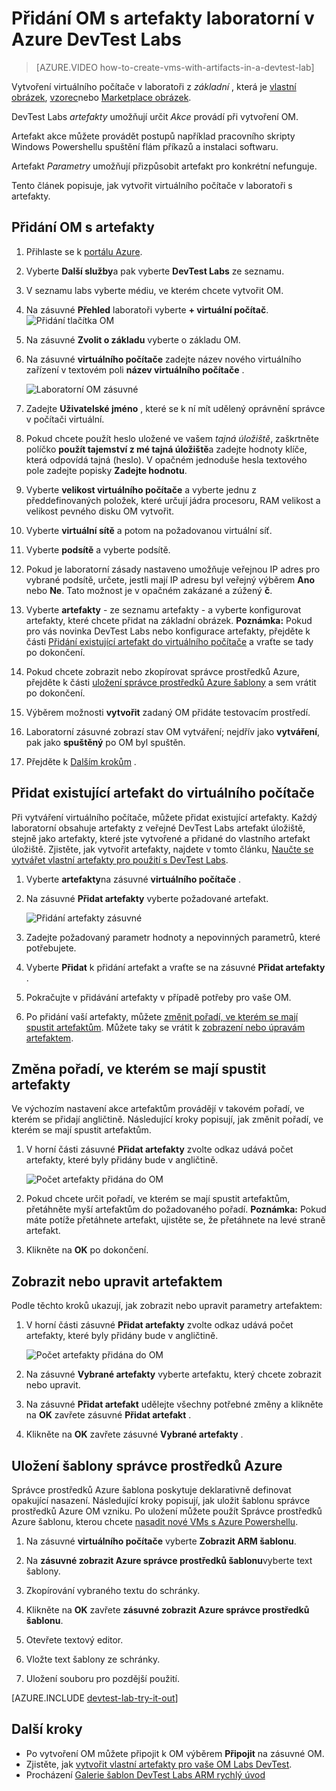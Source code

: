 <properties
    pageTitle="Přidání OM s artefakty laboratorní v Azure DevTest Labs | Microsoft Azure"
    description="Naučte se přidávat OM s artefakty v Azure DevTest Labs"
    services="devtest-lab,virtual-machines"
    documentationCenter="na"
    authors="tomarcher"
    manager="douge"
    editor=""/>

<tags
    ms.service="devtest-lab"
    ms.workload="na"
    ms.tgt_pltfrm="na"
    ms.devlang="na"
    ms.topic="article"
    ms.date="08/30/2016"
    ms.author="tarcher"/>

# <a name="add-a-vm-with-artifacts-to-a-lab-in-azure-devtest-labs"></a>Přidání OM s artefakty laboratorní v Azure DevTest Labs

> [AZURE.VIDEO how-to-create-vms-with-artifacts-in-a-devtest-lab]

Vytvoření virtuálního počítače v laboratoři z *základní* , která je [vlastní obrázek](./devtest-lab-create-template.md), [vzorec](./devtest-lab-manage-formulas.md)nebo [Marketplace obrázek](./devtest-lab-configure-marketplace-images.md).

DevTest Labs *artefakty* umožňují určit *Akce* provádí při vytvoření OM. 

Artefakt akce můžete provádět postupů například pracovního skripty Windows Powershellu spuštění flám příkazů a instalaci softwaru. 

Artefakt *Parametry* umožňují přizpůsobit artefakt pro konkrétní nefunguje.

Tento článek popisuje, jak vytvořit virtuálního počítače v laboratoři s artefakty.

## <a name="add-a-vm-with-artifacts"></a>Přidání OM s artefakty

1. Přihlaste se k [portálu Azure](http://go.microsoft.com/fwlink/p/?LinkID=525040).

1. Vyberte **Další služby**a pak vyberte **DevTest Labs** ze seznamu.

1. V seznamu labs vyberte médiu, ve kterém chcete vytvořit OM.  

1. Na zásuvné **Přehled** laboratoři vyberte **+ virtuální počítač**.  
    ![Přidání tlačítka OM](./media/devtest-lab-add-vm-with-artifacts/devtestlab-home-blade-add-vm.png)

1. Na zásuvné **Zvolit o základu** vyberte o základu OM.

1. Na zásuvné **virtuálního počítače** zadejte název nového virtuálního zařízení v textovém poli **název virtuálního počítače** .

    ![Laboratorní OM zásuvné](./media/devtest-lab-add-vm-with-artifacts/devtestlab-lab-vm-blade.png)

1. Zadejte **Uživatelské jméno** , které se k ní mít udělený oprávnění správce v počítači virtuální.  

1. Pokud chcete použít heslo uložené ve vašem *tajná úložiště*, zaškrtněte políčko **použít tajemství z mé tajná úložiště**a zadejte hodnoty klíče, která odpovídá tajná (heslo). V opačném jednoduše hesla textového pole zadejte popisky **Zadejte hodnotu**.
 
1. Vyberte **velikost virtuálního počítače** a vyberte jednu z předdefinovaných položek, které určují jádra procesoru, RAM velikost a velikost pevného disku OM vytvořit.

1. Vyberte **virtuální sítě** a potom na požadovanou virtuální síť.

1. Vyberte **podsítě** a vyberte podsítě.

1. Pokud je laboratorní zásady nastaveno umožňuje veřejnou IP adres pro vybrané podsítě, určete, jestli mají IP adresu byl veřejný výběrem **Ano** nebo **Ne**. Tato možnost je v opačném zakázané a zúžený **č**. 

1. Vyberte **artefakty** - ze seznamu artefakty - a vyberte konfigurovat artefakty, které chcete přidat na základní obrázek. 
**Poznámka:** Pokud pro vás novinka DevTest Labs nebo konfigurace artefakty, přejděte k části [Přidání existující artefakt do virtuálního počítače](#add-an-existing-artifact-to-a-vm) a vraťte se tady po dokončení.

1. Pokud chcete zobrazit nebo zkopírovat správce prostředků Azure, přejděte k části [uložení správce prostředků Azure šablony](#save-arm-template) a sem vrátit po dokončení.

1. Výběrem možnosti **vytvořit** zadaný OM přidáte testovacím prostředí.

1. Laboratorní zásuvné zobrazí stav OM vytváření; nejdřív jako **vytváření**, pak jako **spuštěný** po OM byl spuštěn.

1. Přejděte k [Dalším krokům](#next-steps) . 

## <a name="add-an-existing-artifact-to-a-vm"></a>Přidat existující artefakt do virtuálního počítače

Při vytváření virtuálního počítače, můžete přidat existující artefakty. Každý laboratorní obsahuje artefakty z veřejné DevTest Labs artefakt úložiště, stejně jako artefakty, které jste vytvořené a přidané do vlastního artefakt úložiště.
Zjistěte, jak vytvořit artefakty, najdete v tomto článku, [Naučte se vytvářet vlastní artefakty pro použití s DevTest Labs](devtest-lab-artifact-author.md).

1. Vyberte **artefakty**na zásuvné **virtuálního počítače** . 

1. Na zásuvné **Přidat artefakty** vyberte požadované artefakt.  

    ![Přidání artefakty zásuvné](./media/devtest-lab-add-vm-with-artifacts/devtestlab-add-artifact-blade.png)

1. Zadejte požadovaný parametr hodnoty a nepovinných parametrů, které potřebujete.  

1. Vyberte **Přidat** k přidání artefakt a vraťte se na zásuvné **Přidat artefakty** .

1. Pokračujte v přidávání artefakty v případě potřeby pro vaše OM.

1. Po přidání vaší artefakty, můžete [změnit pořadí, ve kterém se mají spustit artefaktům](#change-the-order-in-which-artifacts-are-run). Můžete taky se vrátit k [zobrazení nebo úpravám artefaktem](#view-or-modify-an-artifact).

## <a name="change-the-order-in-which-artifacts-are-run"></a>Změna pořadí, ve kterém se mají spustit artefakty

Ve výchozím nastavení akce artefaktům provádějí v takovém pořadí, ve kterém se přidají angličtině. Následující kroky popisují, jak změnit pořadí, ve kterém se mají spustit artefaktům.

1. V horní části zásuvné **Přidat artefakty** zvolte odkaz udává počet artefakty, které byly přidány bude v angličtině.

    ![Počet artefakty přidána do OM](./media/devtest-lab-add-vm-with-artifacts/devtestlab-add-artifacts-blade-selected-artifacts.png)

1. Pokud chcete určit pořadí, ve kterém se mají spustit artefaktům, přetáhněte myší artefaktům do požadovaného pořadí. **Poznámka:** Pokud máte potíže přetáhnete artefakt, ujistěte se, že přetáhnete na levé straně artefakt. 

1. Klikněte na **OK** po dokončení.  

## <a name="view-or-modify-an-artifact"></a>Zobrazit nebo upravit artefaktem

Podle těchto kroků ukazují, jak zobrazit nebo upravit parametry artefaktem:

1. V horní části zásuvné **Přidat artefakty** zvolte odkaz udává počet artefakty, které byly přidány bude v angličtině.

    ![Počet artefakty přidána do OM](./media/devtest-lab-add-vm-with-artifacts/devtestlab-add-artifacts-blade-selected-artifacts.png)

1. Na zásuvné **Vybrané artefakty** vyberte artefaktu, který chcete zobrazit nebo upravit.  

1. Na zásuvné **Přidat artefakt** udělejte všechny potřebné změny a klikněte na **OK** zavřete zásuvné **Přidat artefakt** .

1. Klikněte na **OK** zavřete zásuvné **Vybrané artefakty** .

## <a name="save-azure-resource-manager-template"></a>Uložení šablony správce prostředků Azure

Správce prostředků Azure šablona poskytuje deklarativně definovat opakující nasazení. Následující kroky popisují, jak uložit šablonu správce prostředků Azure OM vzniku.
Po uložení můžete použít Správce prostředků Azure šablonu, kterou chcete [nasadit nové VMs s Azure Powershellu](../azure-resource-manager/resource-group-overview.md#template-deployment).

1. Na zásuvné **virtuálního počítače** vyberte **Zobrazit ARM šablonu**.

1. Na **zásuvné zobrazit Azure správce prostředků šablonu**vyberte text šablony.

1. Zkopírování vybraného textu do schránky.

1. Klikněte na **OK** zavřete **zásuvné zobrazit Azure správce prostředků šablonu**.

1. Otevřete textový editor.

1. Vložte text šablony ze schránky.

1. Uložení souboru pro pozdější použití.

[AZURE.INCLUDE [devtest-lab-try-it-out](../../includes/devtest-lab-try-it-out.md)]

## <a name="next-steps"></a>Další kroky

- Po vytvoření OM můžete připojit k OM výběrem **Připojit** na zásuvné OM.
- Zjistěte, jak [vytvořit vlastní artefakty pro vaše OM Labs DevTest](devtest-lab-artifact-author.md).
- Procházení [Galerie šablon DevTest Labs ARM rychlý úvod](https://github.com/Azure/azure-devtestlab/tree/master/ARMTemplates)